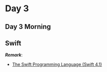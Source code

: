 # Day 3

## Day 3 Morning

## Swift

***Remark***:

- [The Swift Programming Language (Swift 4.1)](https://developer.apple.com/library/content/documentation/Swift/Conceptual/Swift_Programming_Language)